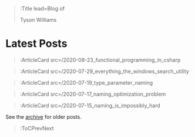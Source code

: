 > :Title lead=Blog of
>
> Tyson Williams

# Latest Posts

> :ArticleCard src=/2020-08-23_functional_programming_in_csharp

> :ArticleCard src=/2020-07-29_everything_the_windows_search_utility

> :ArticleCard src=/2020-07-19_type_parameter_naming

> :ArticleCard src=/2020-07-17_naming_optimization_problem

> :ArticleCard src=/2020-07-15_naming_is_impossibly_hard

See the [archive](/archive) for older posts.

> :ToCPrevNext